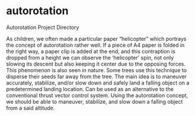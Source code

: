 # autorotation
Autorotation Project Directory

As children, we often made a particular paper “helicopter” which portrays the concept of autorotation rather well. If a piece of A4 paper is folded in the right way, a paper clip is added at the end, and this contraption is dropped from a height we can observe the ‘helicopter’ spin, not only slowing its descent but also keeping it center due to the opposing forces. This phenomenon is also seen in nature. Some trees use this technique to disperse their seeds far away from the tree. 
The main idea is to maneuver accurately, stabilize, and/or slow down and safely land a falling object on a predetermined landing location. Can be used as an alternative to the conventional thrust vector control system. Using the autorotation concept, we should be able to maneuver, stabilize, and slow down a falling object from a said altitude. 
